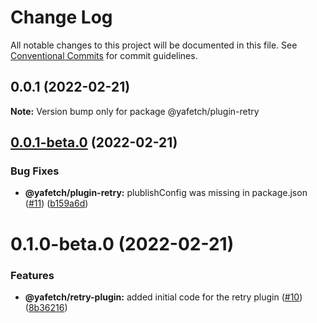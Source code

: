 # Change Log

All notable changes to this project will be documented in this file.
See [Conventional Commits](https://conventionalcommits.org) for commit guidelines.

## 0.0.1 (2022-02-21)

**Note:** Version bump only for package @yafetch/plugin-retry





## [0.0.1-beta.0](https://github.com/chickencoding123/yafetch/compare/@yafetch/plugin-retry@0.1.0-beta.0...@yafetch/plugin-retry@0.0.1-beta.0) (2022-02-21)


### Bug Fixes

* **@yafetch/plugin-retry:** plublishConfig was missing in package.json ([#11](https://github.com/chickencoding123/yafetch/issues/11)) ([b159a6d](https://github.com/chickencoding123/yafetch/commit/b159a6d9b362f054fec034cf7e2960c0b645e336))





# 0.1.0-beta.0 (2022-02-21)


### Features

* **@yafetch/retry-plugin:** added initial code for the retry plugin ([#10](https://github.com/chickencoding123/yafetch/issues/10)) ([8b36216](https://github.com/chickencoding123/yafetch/commit/8b36216d8f8d9dcbed28536271e3fea0b8bd30c0))

